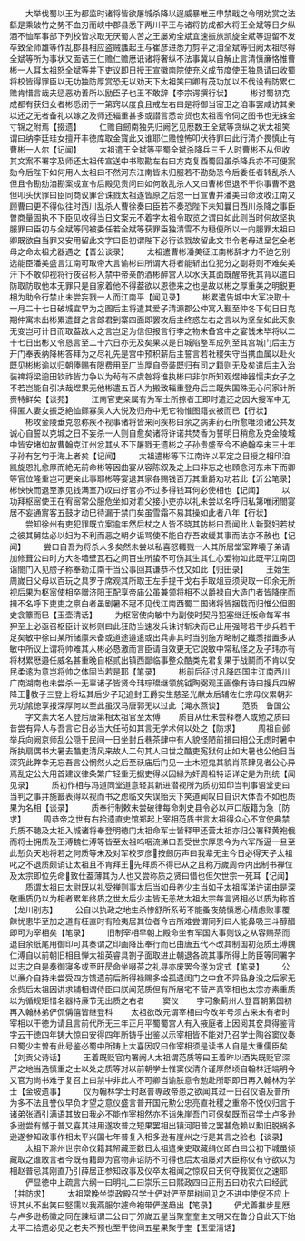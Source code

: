 <!-- { "loadSidebar": true } -->
　　大举伐蜀以王为都监时诸将皆欲屠城杀降以逞威暴唯王申禁戢之令明劝赏之法繇是乘破竹之势不血刃而峡中郡县悉下两川平王与诸将防成都大将王全斌等日夕纵酒不恤军事部下列校皆求取无厌蜀人苦之王屡劝全斌宜速振旅凯旋全斌等逗留不发卒致全师雄等作乱郡县相应盗贼蠭起王与崔彦进悉力剪平之洎全斌等归阙太祖尽得全斌等所为事状又面诘王仁赡仁赡厯诋诸将奢纵不法事冀以自解止言清慎亷恪惟曹彬一人耳太祖怒全斌等并下吏议即日授王宣徽南院使充义成节度使王独恳请曰收蜀将校皆得罪臣以无功独防厚赏恐无以劝天下太祖笑曰卿有茂功加以不伐设有防累仁赡肯惜言哉夫惩恶劝善所以励臣子也王不敢辞【李宗谔撰行状】
　　彬讨蜀初克成都有获妇女者彬悉闭于一第窍以度食且戒左右曰是将御当宻卫之洎事罢咸访其亲以还之无者备礼以嫁之及师还辎重甚多或譛言悉竒货也太祖宻令伺之图书也无铢金寸锦之附焉【掇遗】
　　仁赡自劒南独先归阙乞见厯数王全斌等贪纵之状太祖笑谓曰纳李廷珪女擅开丰徳库取金寳此又谁耶仁赡惶怖叩伏待罪曰此行清介畏慎止有曹彬一人尔【记闻】
　　太祖遣王全斌等平蜀全斌杀降兵三千人时曹彬不从但收其文案不署字及师还太祖传宣送中书取勘左右曰方克复西蜀回虽杀降兵亦不可便案劾今后陛下如何用人太祖曰不然河东江南皆未归服若不勘劾恐今后委任者转乱杀人但且令勘劾洎勘案成宣令后殿见责问曰如何敢乱杀人又曰曹彬但退不干你事曹不退但叩头伏罪曰臣同商议罪合诛戮太祖遂皆原之后忽一日宣曹并潘美曰命汝收江南又顾曹曰更不得似往时西川乱杀人曹徐奏曰臣若不奏恐陛下未知曩日西川杀降之事臣曽商量固执不下臣见收得当日文案元不着字太祖令取览之谓曰如此则当时何故坚执服罪曰臣初与全斌等同被委任若全斌等获罪臣独清雪不为穏便所以一向服罪太祖曰卿既欲自当罪又安用留此文字曰臣初谓陛下必行诛戮故留此文书令老母进呈乞全老母之命太祖尤器遇之【晋公谈录】
　　太祖遣曹彬潘美征江南彬辞才力不迨乞别选能臣潘美盛言江南可取帝大言谕彬曰所谓大将者能斩出位犯分之副将则不难矣美汗下不敢仰视将行夜召彬入禁中帝亲酌酒彬醉宫人以水沃其面既醒帝抚其背以遣曰防取防取他本无罪只是自家着他不得葢欲以恩徳来之也是故以彬之厚重美之明鋭更相为助令行禁止未尝妄戮一人而江南平【闻见录】
　　彬累遣告城中大军决取十一月二十七日破城宜早为之图后主将遣其爱子清源郡公仲寓入觐至仲冬下旬日日克期仲寓未出彬累遣督之言郎君到寨四面即罢攻后主终惑左右之言以为坚垒如此天象无变岂可计日而取葢敌人之言岂足为信但报言行李之物未备宫中之宴饯未毕将以二十七日出彬又令恳言至二十六日亦无及矣果以是日城陷整军成列至其宫城门后主方开门奉表纳降彬答拜为之尽礼先是宫中预积薪后主誓言若社稷失守当携血属以赴火既见彬彬谕以归朝俸赐有限费用至广当厚自赍装既归有司之籍则无及矣遣后主入治装禆将梁逈田钦祚皆力争以为茍有不虞咎将谁执彬曰非尔所知观煜神器懦夫女子之不若岂能自引决哉煜果无他彬遣五百人为搬致辎重登舟后主既失国殊无心问家计所赍特鲜矣【谈苑】
　　江南官吏亲属有为军士所掠者王即时遣还之因大搜军中无得匿人妻女振乏絶恤鳏寡吴人大悦及归舟中无它物惟图籍衣被而已【行状】
　　彬攻金陵垂克忽称疾不视事诸将皆来问疾彬曰余之病非药石所愈唯须诸公共发诚心自誓以克城之日不妄杀一人则自愈矣诸将许诺共焚香为誓明日稍愈及克金陵城中皆安堵如故曹翰克江州忿其乆不下屠戮无遗彬之子孙贵盛至今不絶翰卒未三十年子孙有乞匄于海上者矣【记闻】
　　太祖遣彬等下江南许以平定之日授之相印洎凯旋恩礼愈厚而絶无前命彬等因曲宴从容陈叙及之上曰非忘之也頋念河东未下而卿等官位隆重岂可更亲此事耶彬等宴退其家各赐钱百万其重爵劝功若此【沂公笔录】彬怏怏而退至家见钱满室乃叹曰好官亦不过多得钱耳何必使相也【记闻】
　　以功拜枢宻使王在宥宻常公服危坐如对君父接小吏亦以礼未尝以名呼归私第唯闭閤宴居不妄通賔客五鼓才动巳待漏于禁门矣虽雪霜不易其操如此者八年【行状】
　　尝知徐州有吏犯罪既立案逾年然后杖之人皆不晓其防彬曰吾闻此人新娶妇若杖之彼其舅姑必以妇为不利而恶之朝夕诟骂使不能自存吾故缓其事而法亦不赦也【记闻】
　　尝曰自吾为将杀人多矣然未尝以私喜怒輙戮一人其所居堂室弊壊子弟请加修葺公曰时方大冬墙壁瓦石之间百虫所蛰不可伤其生其仁心爱物如此既平江南回诣閤门入见牓子称奉勑江南干当公事回其谦恭不伐又如此【归田录】
　　王始生周嵗日父母以百玩之具罗于席观其所取王左手提干戈右手取俎豆须臾取一印余无所视后果为枢宻使相卒赠济阳王配享帝庙公虽兼领将相不以爵禄自大造门者皆降庑而揖不名呼下吏吏之禀白者虽剧暑不冠不见伐江南西蜀二国诸将皆捆载而归惟公但图史衾簟而巳【玉壶清话】
　　为枢宻使向敏中为副使时契丹犯塞继迁叛命每军书狎至上必亟召枢臣计议彬则曰此狂防当速发兵诛讨斩决而已止用强弩若干步兵若干足矣敏中徐曰某所储廪未备或道途邉逺或出兵非其时当别施方略制之纎悉措置多从敏中所议上谓将帅难其人彬必恳激而言臣请自效更无它説敏中常私怪之及子玮亦有将材累厯邉任威名甚重晚自枢贰出镇西鄙临事整众酷类先君复果于战鬭而不肯以安民柔逺为意岂将帅之体固当若是耶【笔录】
　　彬前后征讨凡降四国主江南西川广南湖南也未尝杀一无辜诸子皆贤今玮琮璨继领旄钺陶弼观王画像有诗曰搜兵四解降王教子三登上将坛其后少子玘追封王爵实生慈圣光献太后辅佐仁宗母仪累朝非元功隂徳享报深厚何以至此虽汉马唐郭无以过此【渑水燕谈】
　　范质　鲁国公
　　字文素大名人登后唐第相太祖官至太傅
　　质自从仕未尝释巻人或勉之质曰昔尝有异人与吾言它日必当大任茍如其言无学术何以处之【防求】
　　周祖自邺举兵向阙京师乱公隠于民间一日坐封丘巷茶肆中有人貌怪陋前揖曰相公无虑时暑中所执扇偶书大暑去酷吏清风来故人二句其人曰世之酷吏寃狱何止如大暑也公他日当深究此弊幸无忘吾言公惘然乆之后至祅庙后门见一土木短鬼其貌肖茶肆见者公心异焉乱定公大用首建议律条繁广轻重无据吏得以因縁为奸周祖特诏详定是为刑统【闻见录】
　　质初作相与冯道同堂道意轻其新进潜视所为质初知印当判事语堂吏曰当判之事并施籖表得以视而书之虑临文失误贻天下笑道闻叹曰自识大体吾不如也质果为名相【谈录】
　　质奉行制敕未尝破律每命刺史县令必以戸口版籍为急【防求】
　　周恭帝之世有右拾遗直史馆郑起上宰相范质书言太祖得众心不宜使典禁兵质不聴及太祖入城诸将奉登明徳门太祖命军士皆释甲还营太祖亦归公署释黄袍俄而将士拥质及王溥魏仁溥等皆至太祖呜咽流涕曰吾受世宗厚恩今为六军所逼一旦至此慙负天地将若之何质等未及对军校罗彦按劒厉声曰我辈无主今日必得天子太祖叱之不退质颇诮让太祖且不肯拜王先拜质不得已从之且称万嵗周帝内出制书禅位及太宗即位先命致仕葢薄其为人也又尝称质之贤曰惜也但欠世宗一死耳【记闻】
　　质谓太祖曰太尉既以礼受禅则事太后当如母养少主当如子太祖挥涕许诺由是深敬重质仍以为相者累年终质之世太后少主皆无恙故太祖太宗每言贤相必以质为称首【龙川别志】
　　公自以执政之地生杀惨舒所系茍不能蚤夜兢慎悉心精虑败事覆餗忧患毕至加之道有枉直时有险夷居其位者今古所难尝谓同列曰人能鼻吸三斗醇醋即可为宰相矣【笔录】
　　旧制宰相早朝上殿命坐有军国大事则议之从容赐茶而退自余纸尾用御印可其奏谓之印画降出奉行而已由唐五代不改其制国初范质王溥魏仁溥自以前朝旧相且惮太祖英睿具劄子面取进止朝退各疏其事所得上防臣等同署字以志之自是奏御寖多或至旰昃命坐啜茶之礼寻亦废罢今遂为定式【笔录】
　　公以亷介自持未尝受四方馈遗前后所得禄赐多给孤遗闺门之中食不异品身没之后家无余赀后太祖因讲求辅相谓侍臣曰朕闻范质但有所居宅不营产真宰相也太宗亦素重质以为循规矩惜名器持亷节无出质之右者
　　窦仪
　　字可象蓟州人登晋朝第国初再入翰林弟俨侃偁僖皆继登科
　　太祖欲改元谓宰相曰今改年号须古来未有者时宰相以干徳为请且言前代所无三年正月平蜀蜀宫人有入掖庭者上因阅其奁具得鉴背字云干徳四年铸大惊曰安得四年所铸乎出鉴以示宰相皆不能对乃召学士陶谷窦仪奏曰蜀少主曽有此号鉴必蜀中所铸上大喜因叹曰作宰相须是读书人自是大重儒臣矣【刘贡父诗话】
　　王着既贬官内署阙人太祖谓范质等曰王着昨以酒失既贬官深严之地当选慎重之士以处之质等对以前朝学士惟窦仪清介谨厚然顷自翰林迁端明今又官为尚书难于复召上曰禁中非此人不可卿当谕朕意令勉赴所职即日再入翰林为学士【金坡遗事】
　　仪为翰林学士时赵普専政帝患之欲闻其过一日召仪语及普所为多不法且誉仪早负才望之意仪盛言普开国元勲公忠亮直社稷之重帝不悦仪归言于诸弟张酒引满语其故曰我必不能作宰相然亦不诣朱崖吾门可保矣既而召学士卢多逊多逊尝有憾于普又喜其进用遂攻普之短果罢相出镇河阳普之罢甚危赖以勲旧脱祸多逊遂参知政事作相太平兴国七年普复入相多逊有崖州之行是其言之验也【谈录】
　　太祖下滁州世宗命仪籍其帑藏至数日太祖遣亲吏取藏绢仪即白曰公初下城虽倾藏取之谁敢言者今既有籍即为官物非诏防不可得也后太祖屡对大臣称仪有守欲以为相赵普忌其刚直乃引薛居正参知政事及仪卒太祖闻之惊叹曰天何夺我窦仪之速耶
　　俨显徳中上疏言六纲一曰明礼二曰崇乐三曰熙政四曰正刑五曰劝农六曰经武【并防求】
　　太祖常晚坐崇政殿召学士俨对俨至屏树间见之不进中使促不应上讶其乆不出笑曰竪儒以我燕服尔遽命袍带俨遂趋出【笔录】
　　俨尤善推步星厯与卢多逊杨徽之同在諌垣谓二公曰丁夘嵗五星当聚奎奎主文明又在鲁分自此天下始太平二拾遗必见之老夫不预也至干徳间五星果聚于奎【玉壶清话】

